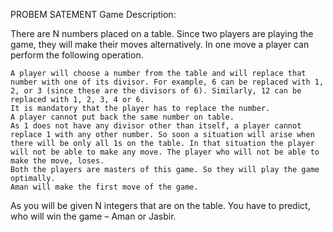 PROBEM SATEMENT
Game Description:

There are N numbers placed on a table. Since two players are playing the game, they will make their moves alternatively. In one move a player can perform the following operation. 


    A player will choose a number from the table and will replace that number with one of its divisor. For example, 6 can be replaced with 1, 2, or 3 (since these are the divisors of 6). Similarly, 12 can be replaced with 1, 2, 3, 4 or 6.
    It is mandatory that the player has to replace the number.
    A player cannot put back the same number on table.
    As 1 does not have any divisor other than itself, a player cannot replace 1 with any other number. So soon a situation will arise when there will be only all 1s on the table. In that situation the player will not be able to make any move. The player who will not be able to make the move, loses.
    Both the players are masters of this game. So they will play the game optimally.
    Aman will make the first move of the game.

As you will be given N integers that are on the table. You have to predict, who will win the game – Aman or Jasbir.
